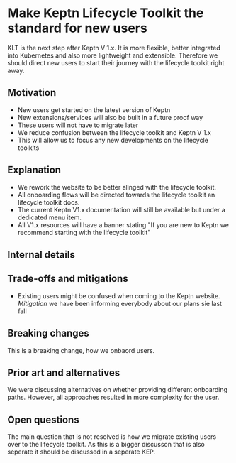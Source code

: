 # Make Keptn Lifecycle Toolkit the standard for new users

KLT is the next step after Keptn V 1.x. It is more flexible, better integrated into Kubernetes and also more lightweight and extensible. Therefore we should direct new users to start their journey with the lifecycle toolkit right away.

## Motivation

* New users get started on the latest version of Keptn
* New extensions/services will also be built in a future proof way
* These users will not have to migrate later
* We reduce confusion between the lifecycle toolkit and Keptn V 1.x
* This will allow us to focus any new developments on the lifecycle toolkits

## Explanation

* We rework the website to be better alinged with the lifecycle toolkit.
* All onboarding flows will be directed towards the lifecycle toolkit an lifecycle toolkit docs. 
* The current Keptn V1.x documentation will still be available but under a dedicated menu item.
* All V1.x resources will have a banner stating "If you are new to Keptn we recommend starting with the lifecycle toolkit"

## Internal details


## Trade-offs and mitigations

* Existing users might be confused when coming to the Keptn website. *Mitigation* we have been informing everybody about our plans sie last fall

## Breaking changes

This is a breaking change, how we onbaord users.

## Prior art and alternatives

We were discussing alternatives on whether providing different onboarding paths. However, all approaches resulted in more complexity for the user. 

## Open questions

The main question that is not resolved is how we migrate existing users over to the lifecycle toolkit. As this is a bigger discusson that is also seperate it should be discussed in a seperate KEP.

